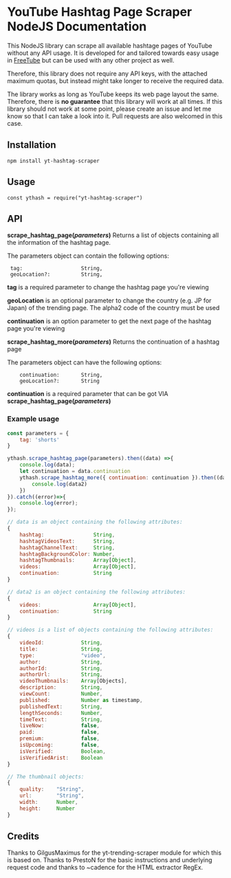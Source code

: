 # YouTube Hashtag Page Scraper NodeJS Documentation
This NodeJS library can scrape all available hashtage pages of YouTube without any API usage. It is developed for and tailored towards easy usage in [FreeTube](https://github.com/FreeTubeApp/FreeTube) but can be used with any other project as well.

Therefore, this library does not require any API keys, with the attached maximum quotas, but instead might take longer to receive the required data.

The library works as long as YouTube keeps its web page layout the same. Therefore, there is **no guarantee** that this library will work at all times.
If this library should not work at some point, please create an issue and let me know so that I can take a look into it. Pull requests are also welcomed in this case.

## Installation
`npm install yt-hashtag-scraper`

## Usage
`const ythash = require("yt-hashtag-scraper")`

## API
**scrape_hashtag_page(_parameters_)**
Returns a list of objects containing all the information of the hashtag page.

The parameters object can contain the following options:

``` 
 tag:                   String,
 geoLocation?:          String,
```

__tag__ is a required parameter to change the hashtag page you're viewing

__geoLocation__ is an optional parameter to change the country (e.g. JP for Japan) of the trending page. The alpha2 code of the country must be used


__continuation__ is an option parameter to get the next page of the hashtag page you're viewing

**scrape_hashtag_more(_parameters_)**
Returns the continuation of a hashtag page

The parameters object can have the following options:

```
    continuation:       String,
    geoLocation?:       String
```

__continuation__ is a required parameter that can be got VIA **scrape_hashtag_page(_parameters_)**

### Example usage

```javascript
const parameters = {
    tag: 'shorts'
}

ythash.scrape_hashtag_page(parameters).then((data) =>{
    console.log(data);
    let continuation = data.continuation
    ythash.scrape_hashtag_more({ continuation: continuation }).then((data2) => {
        console.log(data2)
    })
}).catch((error)=>{
    console.log(error);
});

// data is an object containing the following attributes:
{
    hashtag:                String,
    hashtagVideosText:      String,
    hashtagChannelText:     String,
    hashtagBackgroundColor: Number,
    hashtagThumbnails:      Array[Object],
    videos:                 Array[Object],
    continuation:           String
}

// data2 is an object containing the following attributes:
{
    videos:                 Array[Object],
    continuation:           String
}

// videos is a list of objects containing the following attributes:
{
    videoId:            String,
    title:              String,
    type:               "video",
    author:             String,
    authorId:           String,
    authorUrl:          String,
    videoThumbnails:    Array[Objects],
    description:        String,
    viewCount:          Number,
    published:          Number as timestamp,
    publishedText:      String,
    lengthSeconds:      Number,
    timeText:           String,
    liveNow:            false,
    paid:               false,
    premium:            false,
    isUpcoming:         false,
    isVerified:         Boolean,
    isVerifiedArist:    Boolean
}

// The thumbnail objects:
{
    quality:    "String",
    url:        "String",
    width:      Number,
    height:     Number
}
```
## Credits
Thanks to GilgusMaximus for the yt-trending-scraper module for which this is based on. Thanks to PrestoN for the basic instructions and underlying request code and thanks to ~cadence for the HTML extractor RegEx.
